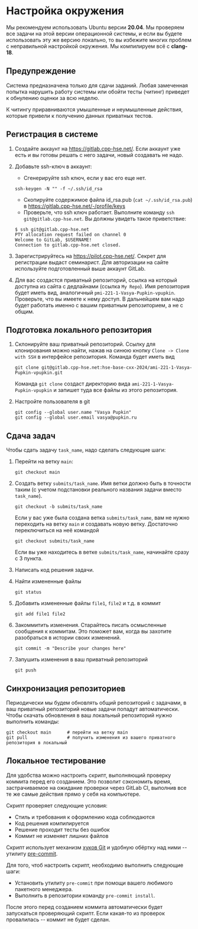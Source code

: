 # Настройка окружения

Мы рекомендуем использовать Ubuntu версии **20.04**. Мы проверяем
все задачи на этой версии операционной системы, и если вы будете использовать эту же версию
локально, то вы избежите многих проблем с неправильной настройкой окружения. Мы компилируем всё с **clang-18**.

## Предупреждение

Система предназначена только для сдачи заданий. Любая замеченная попытка нарушить работу системы или обойти тесты (читинг) приведет к обнулению оценки за всю неделю.

К читингу приравниваются умышленные и неумышленные действия, которые привели к получению данных приватных тестов.

## Регистрация в системе

1. Создайте аккаунт на https://gitlab.cpp-hse.net/. Если аккаунт уже есть и вы готовы решать с него задачи, новый создавать не надо.
1. Добавьте ssh-ключ в аккаунт:
    * Сгенерируйте ssh ключ, если у вас его еще нет.
     ```
     ssh-keygen -N "" -f ~/.ssh/id_rsa
     ```
    * Скопируйте содержимое файла id_rsa.pub (`cat ~/.ssh/id_rsa.pub`) в https://gitlab.cpp-hse.net/-/profile/keys
    * Проверьте, что ssh ключ работает. Выполните команду `ssh git@gitlab.cpp-hse.net`. Вы должны увидеть такое приветствие:
     ```
     $ ssh git@gitlab.cpp-hse.net
     PTY allocation request failed on channel 0
     Welcome to GitLab, $USERNAME!
     Connection to gitlab.cpp-hse.net closed.
     ```

1. Зарегистрируйтесь на https://pilot.cpp-hse.net/. Секрет для регистрации выдаст семинарист. Для авторизации на сайте используйте подготовленный выше аккаунт GitLab.

1. Для вас создастся приватный репозиторий, ссылка на который доступна из сайта с дедлайнами (ссылка `My Repo`). Имя репозитория будет иметь вид, аналогичный `pmi-221-1-Vasya-Pupkin-vpupkin`. Проверьте, что вы имеете к нему доступ. В дальнейшем вам надо будет работать именно с вашим приватным репозиторием, а не с общим.

## Подготовка локального репозитория

1. Склонируйте ваш приватный репозиторий. Ссылку для клонирования можно найти, нажав на синюю кнопку `Clone -> Clone with SSH` в интерфейсе репозитория. Команда будет иметь вид
   ```
   git clone git@gitlab.cpp-hse.net:hse-base-cxx-2024/ami-221-1-Vasya-Pupkin-vpupkin.git
   ```

   Команда `git clone` создаст директорию вида `ami-221-1-Vasya-Pupkin-vpupkin` и запишет туда все файлы из этого репозитория.

1. Настройте пользователя в git
   ```
   git config --global user.name "Vasya Pupkin"
   git config --global user.email vasya@pupkin.ru
   ```

## Сдача задач

Чтобы сдать задачу `task_name`, надо сделать следующие шаги:

1. Перейти на ветку `main`:
   ```
   git checkout main
   ```
   
2. Создать ветку `submits/task_name`. Имя ветки должно быть в точности таким (с учетом подстановки реального названия задачи вместо `task_name`).
   ```
   git checkout -b submits/task_name
   ```
   
   Если у вас уже была создана ветка `submits/task_name`, вам не нужно переходить на ветку `main` и создавать новую ветку. Достаточно переключиться на неё командой 
   ```
   git checkout submits/task_name
   ```

   Если вы уже находитесь в ветке `submits/task_name`, начинайте сразу с 3 пункта.

3. Написать код решения задачи.

4. Найти измененные файлы
   ```
   git status
   ```
5. Добавить измененные файлы `file1`, `file2` и т.д. в коммит
   ```
   git add file1 file2
   ```

6. Закоммитить изменения. Старайтесь писать осмысленные сообщения к коммитам. Это поможет вам, когда вы захотите разобраться в истории своих изменений.
   ```
   git commit -m "Describe your changes here"
   ```

7. Запушить изменения в ваш приватный репозиторий
   ```
   git push
   ```
## Синхронизация репозиториев

Периодически мы будем обновлять общий репозиторий с задачами, в ваш приватный репозиторий новые задачи попадут автоматически. Чтобы скачать обновления в ваш локальный репозиторий нужно выполнить команды:

   ```
   git checkout main      # перейти на ветку main
   git pull               # получить изменения из вашего приватного репозитория в локальный
   ```

## Локальное тестирование

Для удобства можно настроить скрипт, выполняющий проверку коммита перед его созданием. Это позволит сэкономить время, застрачиваемое на ожидание проверки через GitLab CI, выполнив все те же самые действия прямо у себя на компьютере.

Скрипт проверяет следующие условия:
- Стиль и требования к оформлению кода соблюдаются
- Код решения компилируется
- Решение проходит тесты без ошибок
- Коммит не изменяет лишних файлов

Скрипт использует механизм [хуков Git](https://git-scm.com/book/en/v2/Customizing-Git-Git-Hooks) и удобную обёртку над ними -- утилиту [pre-commit](https://pre-commit.com/).

Для того, чтоб настроить скрипт, необходимо выполнить следующие шаги:
- Установить утилиту `pre-commit` при помощи вашего любимого пакетного менеджера.
- Выполнить в репозитории команду `pre-commit install`.

После этого перед созданием коммита автоматически будет запускаться проверяющий скрипт. Если какая-то из проверок провалилась -- коммит не будет сделан.
